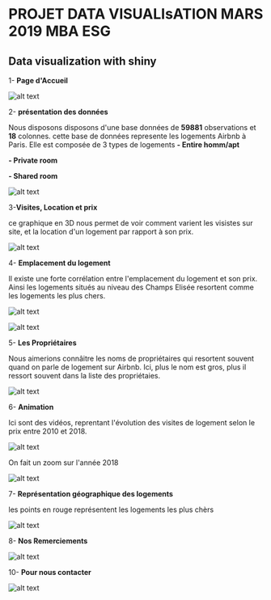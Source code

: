 # PROJET DATA VISUALIsATION MARS 2019 MBA ESG
## Data visualization with shiny
1- **Page d'Accueil**  

![alt text](accueil1.png)

2- **présentation des données**  

Nous disposons disposons d'une base données de **59881** observations et **18** colonnes. cette base de données represente les logements Airbnb à Paris.
Elle est composée de 3 types de logements
**- Entire homm/apt**  

**- Private room**  

**- Shared room**  

![alt text](presentation2.png)

3-**Visites, Location et prix**  

ce graphique en 3D nous permet de voir comment varient les visistes sur site, et la location d'un logement par rapport à son prix.  

![alt text](prix3.png)

4- **Emplacement du logement**  

Il existe une forte corrélation entre l'emplacement du logement et son prix. 
Ainsi les logements situés au niveau des Champs Elisée resortent comme les logements les plus chers.   

![alt text](prix4.png)

![alt text](prix55.png)  

5- **Les Propriétaires**  

Nous aimerions connâitre les noms de propriétaires qui resortent souvent quand on parle de logement sur Airbnb.
Ici, plus le nom est gros, plus il ressort souvent dans la liste des propriétaies.  

![alt text](proprio6.png)  


6- **Animation**  

Ici sont des vidéos, reprentant l'évolution des visites de logement selon le prix entre 2010 et 2018.  

![alt text](anim7.png)  

 
 On fait un zoom sur l'année 2018  
 
![alt text](anim8.png)

 7- **Représentation géographique des logements**  
 
 les points en rouge représentent les logements les plus chèrs   
 
![alt text](geo9.png)  


8- **Nos Remerciements**  

![alt text](merci10.png)  


10- **Pour nous contacter**  

![alt text](contact11.png)

